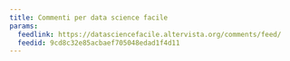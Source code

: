 ```yaml
---
title: Commenti per data science facile
params:
  feedlink: https://datasciencefacile.altervista.org/comments/feed/
  feedid: 9cd8c32e85acbaef705048edad1f4d11
---
```

